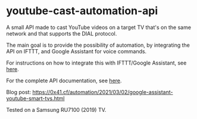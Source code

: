 # youtube-cast-automation-api

A small API made to cast YouTube videos on a target TV that's on the same network and that supports the DIAL protocol.

The main goal is to provide the possibility of automation, by integrating the API on IFTTT, and Google Assistant for voice commands.

For instructions on how to integrate this with IFTTT/Google Assistant, see [here](Instructions.md).

For the complete API documentation, see [here](API-docs.md).

Blog post: https://0x41.cf/automation/2021/03/02/google-assistant-youtube-smart-tvs.html

Tested on a Samsung RU7100 (2019) TV.
